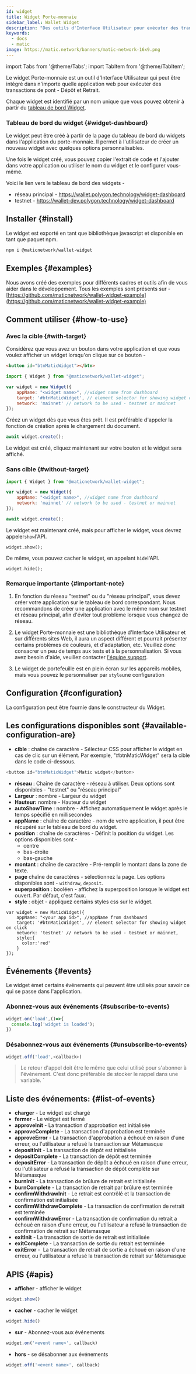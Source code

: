 ```yaml
---
id: widget
title: Widget Porte-monnaie
sidebar_label: Wallet Widget
description: "Des outils d'Interface Utilisateur pour exécuter des transactions de pont."
keywords:
  - docs
  - matic
image: https://matic.network/banners/matic-network-16x9.png
---
```

import Tabs from '@theme/Tabs';
import TabItem from '@theme/TabItem';

Le widget Porte-monnaie est un outil d'Interface Utilisateur qui peut être intégré dans n'importe quelle application web pour exécuter des transactions de pont - Dépôt et Retrait.

Chaque widget est identifié par un nom unique que vous pouvez obtenir à partir du [tableau de bord Widget](https://wallet.polygon.technology/widget-dashboard).

### Tableau de bord du widget {#widget-dashboard}

Le widget peut être créé à partir de la page du tableau de bord du widgets dans l'application du porte-monnaie. Il permet à l'utilisateur de créer un nouveau widget avec quelques options personnalisables.

Une fois le widget créé, vous pouvez copier l'extrait de code et l'ajouter dans votre application ou utiliser le nom du widget et le configurer vous-même.

Voici le lien vers le tableau de bord des widgets -

* réseau principal - https://wallet.polygon.technology/widget-dashboard
* testnet - https://wallet-dev.polygon.technology/widget-dashboard

## Installer {#install}

Le widget est exporté en tant que bibliothèque javascript et disponible en tant que paquet npm.

```bash
npm i @maticnetwork/wallet-widget
```

## Exemples {#examples}

Nous avons créé des exemples pour différents cadres et outils afin de vous aider dans le développement. Tous les exemples sont présents sur - [https://github.com/maticnetwork/wallet-widget-example](https://github.com/maticnetwork/wallet-widget-example)

## Comment utiliser {#how-to-use}
### Avec la cible {#with-target}

Considérez que vous avez un bouton dans votre application et que vous voulez afficher un widget lorsqu'on clique sur ce bouton -

```html
<button id="btnMaticWidget"></btn>
```

```javascript
import { Widget } from "@maticnetwork/wallet-widget";

var widget = new Widget({
    appName: "<widget name>", //widget name from dashboard
    target: '#btnMaticWidget', // element selector for showing widget on click
    network: 'mainnet' // network to be used - testnet or mainnet
});
```

Créez un widget dès que vous êtes prêt. Il est préférable d'appeler la fonction de création après le chargement du document.

```javascript
await widget.create();
```
Le widget est créé, cliquez maintenant sur votre bouton et le widget sera affiché.

### Sans cible {#without-target}

```javascript
import { Widget } from "@maticnetwork/wallet-widget";

var widget = new Widget({
    appName: "<widget name>", //widget name from dashboard
    network: 'mainnet' // network to be used - testnet or mainnet
});

await widget.create();
```

Le widget est maintenant créé, mais pour afficher le widget, vous devrez appeler`show`l'API.

```
widget.show();
```

De même, vous pouvez cacher le widget, en appelant `hide`l'API.

```
widget.hide();
```

### Remarque importante {#important-note}

1. En fonction du réseau "testnet" ou du "réseau principal", vous devez créer votre application sur le tableau de bord correspondant. Nous recommandons de créer une application avec le même nom sur testnet et réseau principal, afin d'éviter tout problème lorsque vous changez de réseau.

2. Le widget Porte-monnaie est une bibliothèque d'Interface Utilisateur et sur différents sites Web, il aura un aspect différent et pourrait présenter certains problèmes de couleurs, et d'adaptation, etc. Veuillez donc consacrer un peu de temps aux tests et à la personnalisation. Si vous avez besoin d'aide, veuillez contacter [l'équipe support](https://support.polygon.technology/).

3. Le widget de portefeuille est en plein écran sur les appareils mobiles, mais vous pouvez le personnaliser par `style`une configuration

## Configuration {#configuration}

La configuration peut être fournie dans le constructeur du Widget.

## Les configurations disponibles sont {#available-configuration-are}

- **cible** : chaîne de caractère - Sélecteur CSS pour afficher le widget en cas de clic sur un élément. Par exemple, "#btnMaticWidget" sera la cible dans le code ci-dessous.

```javascript
<button id="btnMaticWidget">Matic widget</button>
```

- **réseau** : Chaîne de caractère - réseau à utiliser. Deux options sont disponibles - "testnet" ou "réseau principal"
- **Largeur** : nombre - Largeur du widget
- **Hauteur:** nombre - Hauteur du widget
- **autoShowTime** : nombre - Affichez automatiquement le widget après le temps spécifié en millisecondes
- **appName** : chaîne de caractère - nom de votre application, il peut être récupéré sur le tableau de bord du widget.
- **position** : chaîne de caractères - Définit la position du widget. Les options disponibles sont -
    - centre
    - bas-droite
    - bas-gauche
- **montant** : chaîne de caractère - Pré-remplir le montant dans la zone de texte.
- **page** chaîne de caractères - sélectionnez la page. Les options disponibles sont - `withdraw`, `deposit`.
- **superposition** : booléen - affichez la superposition lorsque le widget est ouvert. Par défaut, c'est faux.
- **style** : objet - appliquez certains styles css sur le  widget.

```
var widget = new MaticWidget({
    appName: "<your app id>", //appName from dashboard
    target: '#btnMaticWidget', // element selector for showing widget on click
    network: 'testnet' // network to be used - testnet or mainnet,
    style:{
      color:'red'
    }
});
```

## Événements {#events}

Le widget émet certains événements qui peuvent être utilisés pour savoir ce qui se passe dans l'application.

### Abonnez-vous aux événements {#subscribe-to-events}

```javascript
widget.on('load',()=>{
  console.log('widget is loaded');
})
```

### Désabonnez-vous aux événements {#unsubscribe-to-events}

```javascript
widget.off('load',<callback>)
```

> Le retour d'appel doit être le même que celui utilisé pour s'abonner à l'événement. C'est donc préférable de stocker le rappel dans une variable. `

## Liste des événements: {#list-of-events}

- **charger** - Le widget est chargé
- **fermer** - Le widget est fermé
- **approveInit** - La transaction d'approbation est initialisée
- **approveComplete** - La transaction d'approbation est terminée
- **approveError** - La transaction d'approbation a échoué en raison d'une erreur, ou l'utilisateur a refusé la transaction sur Métamasque
- **depositInit** - La transaction de dépôt est initialisée
- **depositComplete** - La transaction de dépôt est terminée
- **depositError** - La transaction de dépôt a échoué en raison d'une erreur, ou l'utilisateur a refusé la transaction de dépôt complète sur Métamasque
- **burnInit** -  La transaction de brûlure de retrait est initialisée
- **burnComplete** - La transaction de retrait par brûlure est terminée
- **confirmWithdrawInit** - Le retrait est contrôlé et la transaction de confirmation est initialisée
- **confirmWithdrawComplete** - La transaction de confirmation de retrait est terminée
- **confirmWithdrawError** - La transaction de confirmation du retrait a échoué en raison d'une erreur, ou l'utilisateur a refusé la transaction de confirmation de retrait sur Métamasque
- **exitInit** - La transaction de sortie de retrait est initialisée
- **exitComplete** - La transaction de sortie du retrait est terminée
- **exitError** -  La transaction de retrait de sortie a échoué en raison d'une erreur, ou l'utilisateur a refusé la transaction de retrait sur Métamasque

## APIS {#apis}

- **afficher** - afficher le widget

```javascript
widget.show()
```

- **cacher** - cacher le widget

```javascript
widget.hide()
```

- **sur** - Abonnez-vous aux événements

```javascript
widget.on('<event name>', callback)
```

- **hors** - se désabonner aux événements

```javascript
widget.off('<event name>', callback)
```
